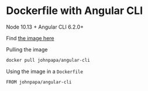 # Dockerfile with Angular CLI

Node 10.13 + Angular CLI 6.2.0+

Find [the image here](https://hub.docker.com/r/johnpapa/angular-cli/)

Pulling the image

```bash
docker pull johnpapa/angular-cli
```

Using the image in a `Dockerfile`

```bash
FROM johnpapa/angular-cli
```
